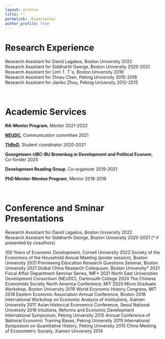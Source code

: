 ```yaml
---
layout: archive
title: ""
permalink: /Experience/
author_profile: true
---
```


# Research Experience
   Research Assistant for David Lagakos, Boston University 2022   
   Research Assistant for Siddharth George, Boston University 2020-2021  
   Research Assistant for Linh T. Tˆo, Boston University 2019   
   Research Assistant for Zhiwu Chen, Peking University 2015-2016   
   Research Assistant for Jianbo Zhou, Peking University 2012-2015 

&nbsp;


# Academic Services 
  **RA-Mentor Program**, Mentor 2021-2022
  
  **[NEUDC](https://sites.google.com/view/neudc2021)**, Communication committee 2021    
  
  **[ThReD](http://thred.devecon.org/)**, Student coordinator 2020-2021
  
  **Georgetown-UBC-BU Brownbag in Development and Political Econom**, Co-fonder 2020
  
  **Development Reading Group**, Co-organizer 2019-2021
  
  **PhD Mentor-Mentee Program**, Mentor 2018-2019
 
&nbsp;
 
 
# Conference and Sminar Presentations 
   Research Assistant for David Lagakos, Boston University 2022   
   Research Assistant for Siddharth George, Boston University 2020-2021     (* if presented by coauthors)

   100 Years of Economic Development, Cornell University 2022 
   Society of the Economics of the Household Annual Meeting (poster session), Boston University 2021
  Previewing Education Research Questions Seminar, Boston University 2021
  Global China Research Colloquium, Boston University* 2021
  Fiscal Affair Department Seminar Series, IMF* 2021
  North East Universities Development Consortium (NEUDC), Dartmouth College 2020
  The Chinese Economists Society North America Conference, MIT 2020
  Micro Graduate Workshop, Boston University 2019
  World Economic History Congress, MIT 2018
  Eastern Economic Association Annual Conference, Boston 2018
  International Workshop on Economic Analysis of Institutions, Xiamen University 2017
  Asian Historical Economics Conference, Seoul National University 2016
  Intuitions, Reforms and Economic Development International Symposium, Peking University 2015
  Annual Conference of National Economic Training Bases, Peking University  2015
  International Symposium on Quantitative History, Peking University 2015
  China Meeting of Econometric Society, Xiamen University 2014

&nbsp;
